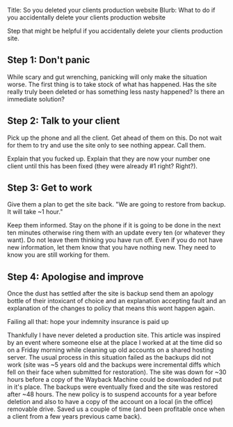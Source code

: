 Title: So you deleted your clients production website
Blurb: What to do if you accidentally delete your clients production website

Step that might be helpful if you accidentally delete your clients production site.

## Step 1: Don't panic
While scary and gut wrenching, panicking will only make the situation worse. The first thing is to take stock of what has happened. Has the site really truly been deleted or has something less nasty happened? Is there an immediate solution?

## Step 2: Talk to your client
Pick up the phone and all the client. Get ahead of them on this. Do not wait for them to try and use the site only to see nothing appear. Call them.

Explain that you fucked up. Explain that they are now your number one client until this has been fixed (they were already #1 right? Right?).

## Step 3: Get to work
Give them a plan to get the site back. "We are going to restore from backup. It will take ~1 hour."

Keep them informed. Stay on the phone if it is going to be done in the next ten minutes otherwise ring them with an update every ten (or whatever they want). Do not leave them thinking you have run off. Even if you do not have new information, let them know that you have nothing new. They need to know you are still working for them.

## Step 4: Apologise and improve
Once the dust has settled after the site is backup send them an apology bottle of their intoxicant of choice and an explanation accepting fault and an explanation of the changes to policy that means this wont happen again.

Failing all that: hope your indemnity insurance is paid up

<aside>
Thankfully I have never deleted a production site. This article was inspired by an event where someone else at the place I worked at at the time did so on a Friday morning while cleaning up old accounts on a shared hosting server. The usual process in this situation failed as the backups did not work (site was ~5 years old and the backups were incremental diffs which fell on their face when submitted for restoration). The site was down for ~30 hours before a copy of the Wayback Machine could be downloaded nd put in it's place. The backups were eventually fixed and the site was restored after ~48 hours. The new policy is to suspend accounts for a year before deletion and also to have a copy of the account on a local (in the office) removable drive. Saved us a couple of time (and been profitable once when a client from a few years previous came back).
</aside>
